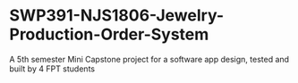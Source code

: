 # SWP391-NJS1806-Jewelry-Production-Order-System
A 5th semester Mini Capstone project for a software app design, tested and built by 4 FPT students
